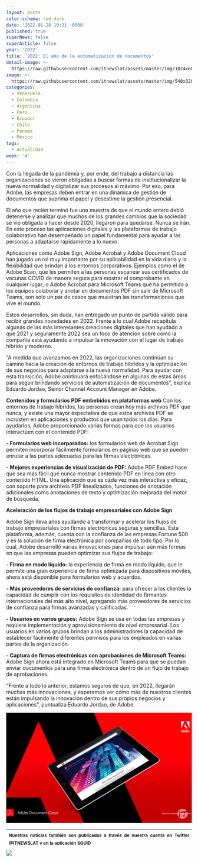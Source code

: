 ```yaml
---
layout: posts
color-schema: red-dark
date: '2022-01-28 10:21 -0500'
published: true
superNews: false
superArticle: false
year: '2022'
title: '2022: El año de la automatización de documentos'
detail-image: >-
  https://raw.githubusercontent.com/itnewslat/assets/master/img/1024x680/adobe-pdf-g.jpg
image: >-
  https://raw.githubusercontent.com/itnewslat/assets/master/img/540x320/adobe-pdf-p.jpg
categories:
  - Venezuela
  - Colombia
  - Argentina
  - Perú
  - Ecuador
  - Chile
  - Panama
  - Mexico
tags:
  - Actualidad
week: '4'
---
```

Con la llegada de la pandemia y, por ende, del trabajo a distancia las organizaciones se vieron obligadas a buscar formas de institucionalizar la nueva normalidad y digitalizar sus procesos al máximo. Por eso, para Adobe, las empresas deben entrar en una dinámica de gestión de documentos que suprima el papel y desestime la gestión presencial.
	
El año que recién terminó fue una muestra de que el mundo entero debió detenerse y analizar que muchos de los grandes cambios que la sociedad se vio obligada a hacer desde 2020, llegaron para quedarse. Nunca se irán. En este proceso las aplicaciones digitales y las plataformas de trabajo colaborativo han desempeñado un papel fundamental para ayudar a las personas a adaptarse rápidamente a lo nuevo.

Aplicaciones como Adobe Sign, Adobe Acrobat y Adobe Document Cloud han jugado un rol muy importante por su aplicabilidad en la vida diaria y la flexibilidad que brindan a los entornos corporativos. Ejemplos como el de Adobe Scan, que les permiten a las personas escanear sus certificados de vacunas COVID de manera segura para mostrar el comprobante en cualquier lugar; o Adobe Acrobat para Microsoft Teams que ha permitido a los equipos colaborar y anotar en documentos PDF sin salir de Microsoft Teams, son solo un par de casos que muestran las transformaciones que vive el mundo.

Estos desarrollos, sin duda, han entregado un punto de partida válido para recibir grandes novedades en 2022. Frente a lo cual Adobe recapitula algunas de las más interesantes creaciones digitales que han ayudado a que 2021 y seguramente 2022 sea un foco de atención sobre cómo la compañía está ayudando a impulsar la innovación con el lugar de trabajo híbrido y moderno. 

“A medida que avanzamos en 2022, las organizaciones continúan su camino hacia la creación de entornos de trabajo híbridos y la optimización de sus negocios para adaptarse a la nueva normalidad. Para ayudar con esta transición, Adobe continuará enfocándose en algunas de estas áreas para seguir brindando servicios de automatización de documentos”, explica Eduardo Jordao, Senior Channel Account Manager en Adobe. 

**Contenidos y formularios PDF embebidos en plataformas web**
Con los entornos de trabajo híbridos, las personas crean hoy más archivos PDF que nunca, y existe una mayor expectativa de que estos archivos PDF se incrusten en aplicaciones y productos que usan todos los días. Para ayudarlos, Adobe proporcionado varias formas para que los usuarios interactúen con el contenido PDF:

**- Formularios web incorporados:** los formularios web de Acrobat Sign permiten incorporar fácilmente formularios en páginas web que se pueden enrutar a las partes adecuadas para las firmas electrónicas.

**- Mejores experiencias de visualización de PDF:** Adobe PDF Embed hace que sea más fácil que nunca mostrar contenido PDF en línea con otro contenido HTML. Una aplicación que es cada vez más interactiva y eficaz, con soporte para archivos PDF linealizados, funciones de anotación adicionales como anotaciones de texto y optimización mejorada del motor de búsqueda.


**Aceleración de los flujos de trabajo empresariales con Adobe Sign**

Adobe Sign lleva años ayudando a transformar y acelerar los flujos de trabajo empresariales con firmas electrónicas seguras y sencillas. Esta plataforma, además, cuenta con la confianza de las empresas Fortune 500 y es la solución de firma electrónica por compañías de todo tipo.
Por lo cual, Adobe desarrolló varias innovaciones para impulsar aún más formas en que las empresas pueden optimizar sus flujos de trabajo:

**- Firma en modo líquido:** la experiencia de firma en modo líquido, que le permite una gran experiencia de firma optimizada para dispositivos móviles, ahora está disponible para formularios web y acuerdos.

**- Más proveedores de servicios de confianza:** para ofrecer a los clientes la capacidad de cumplir con los requisitos de identidad de firmantes internacionales del más alto nivel, agregando más proveedores de servicios de confianza para firmas avanzadas y calificadas.

**- Usuarios en varios grupos:** Adobe Sign se usa en todas las empresas y requiere implementación y aprovisionamiento de nivel empresarial. Los usuarios en varios grupos brindan a los administradores la capacidad de establecer fácilmente diferentes permisos para los empleados en varias partes de la organización.

**- Captura de firmas electrónicas con aprobaciones de Microsoft Teams:** Adobe Sign ahora está integrado en Microsoft Teams para que se puedan enviar documentos para una firma electrónica dentro de un flujo de trabajo de aprobaciones.

“Frente a todo lo anterior, estamos seguros de que, en 2022, llegarán muchas más innovaciones, y esperamos ver cómo más de nuestros clientes están impulsando la innovación dentro de sus propios negocios y aplicaciones”, puntualiza Eduardo Jordao, de Adobe. 

![](https://raw.githubusercontent.com/itnewslat/assets/master/img/540x320/adobe-pdf-p.jpg)

<table style="height: 42px;" width="569">
<tbody>
<tr>
<td style="text-align: justify;"><sub><strong>Nuestras noticias también son publicadas a través de nuestra cuenta en Twitter <a href="https://twitter.com/itnewslat?lang=es">@ITNEWSLAT</a> y en la aplicación <a href="https://squidapp.co/en/">SQUID</a></strong></sub></td>
</tr>
</tbody>
</table>

<img src="https://tracker.metricool.com/c3po.jpg?hash=56f88a41e39ab42c063cc51676587a04"/>